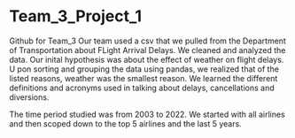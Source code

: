 # Team_3_Project_1
Github for Team_3
Our team used a csv that we pulled from the Department of Transportation about FLight Arrival Delays.
We cleaned and analyzed the data.
Our inital hypothesis was about the effect of weather on flight delays.
U
pon sorting and grouping the data using pandas, we realized that of the listed reasons, weather was the smallest reason.  We learned the different definitions and acronyms used in talking about delays, cancellations and diversions. 

The time period studied was from 2003 to 2022. We started with all airlines and then scoped down to the top 5 airlines and the last 5 years. 
